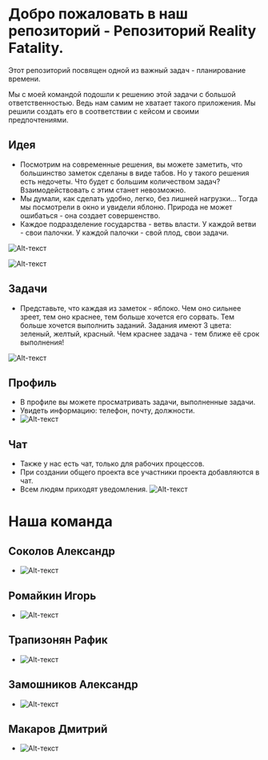 # Добро пожаловать  в наш репозиторий - Репозиторий Reality Fatality.

Этот репозиторий посвящен одной из важный задач - планирование времени.

Мы с моей командой подошли к решению этой задачи с большой ответственностью. Ведь нам самим не хватает такого приложения. Мы решили создать его в соответствии с кейсом и своими предпочтениями.

## Идея

* Посмотрим на современные решения, вы можете заметить, что большинство заметок сделаны в виде табов. Но у такого решения есть недочеты. Что будет с большим количеством задач? Взаимодействовать с этим станет невозможно. 
* Мы думали, как сделать удобно, легко, без лишней нагрузки... Тогда мы посмотрели в окно и увидели яблоню. Природа не может ошибаться - она создает совершенство. 
* Каждое подразделение государства - ветвь власти.  У каждой ветви - свои палочки. У каждой палочки - свой плод, свои задачи.


![Alt-текст](https://github.com/mentoster/digital_breakthrough/blob/master/assets/images/graf.png?raw=true)

![Alt-текст](https://github.com/mentoster/digital_breakthrough/blob/master/%D0%9E%20%D0%BF%D1%80%D0%BE%D0%B5%D0%BA%D1%82%D0%B5/screenshots/iphone.png?raw=true)


## Задачи 
* Представьте, что каждая из заметок - яблоко. Чем оно сильнее зреет, тем оно краснее, тем больше хочется его сорвать. Тем больше хочется выполнить заданий. 
Задания имеют 3 цвета: зеленый, желтый, красный.  Чем краснее задача - тем ближе её срок выполнения!


![Alt-текст](https://github.com/mentoster/digital_breakthrough/blob/master/%D0%9E%20%D0%BF%D1%80%D0%BE%D0%B5%D0%BA%D1%82%D0%B5/screenshots/unknown.png?raw=true)

## Профиль 
* В профиле вы можете  просматривать задачи, выполненные задачи.
* Увидеть информацию:  телефон, почту, должности.
* ![Alt-текст](https://github.com/mentoster/digital_breakthrough/blob/master/%D0%9E%20%D0%BF%D1%80%D0%BE%D0%B5%D0%BA%D1%82%D0%B5/screenshots/1.png?raw=true)

## Чат
* Также у нас есть чат, только для рабочих процессов. 
* При создании общего проекта все участники проекта добавляются в чат.
* Всем людям приходят уведомления. 
![Alt-текст](https://github.com/mentoster/digital_breakthrough/blob/master/%D0%9E%20%D0%BF%D1%80%D0%BE%D0%B5%D0%BA%D1%82%D0%B5/screenshots/notebooks.png?raw=true)

# Наша команда 
## Соколов Александр  
* ![Alt-текст](https://github.com/mentoster/digital_breakthrough/blob/master/%D0%9E%20%D0%BF%D1%80%D0%BE%D0%B5%D0%BA%D1%82%D0%B5/screenshots/%D0%90%D0%BB%D0%B5%D0%BA%D1%81%D0%B0%D0%BD%D0%B4%D0%BE%20%D0%A1%D0%BE%D0%BA%D0%BE%D0%BB%D0%BE%D0%B2.jpg?raw=true)
##  Ромайкин Игорь  
* ![Alt-текст](https://github.com/mentoster/digital_breakthrough/blob/master/%D0%9E%20%D0%BF%D1%80%D0%BE%D0%B5%D0%BA%D1%82%D0%B5/screenshots/%D0%98.%20%D0%A0%D0%BE%D0%BC%D0%B0%D0%B9%D0%BA%D0%B8%D0%BD%20.png?raw=true)
## Трапизонян Рафик 
* ![Alt-текст](https://github.com/mentoster/digital_breakthrough/blob/master/%D0%9E%20%D0%BF%D1%80%D0%BE%D0%B5%D0%BA%D1%82%D0%B5/screenshots/%D0%A0.%D0%A2%D1%80%D0%B0%D0%BF%D0%B8%D0%B7%D0%BE%D0%BD%D1%8F%D0%BD.png?raw=true)
## Замошников Александр  
* ![Alt-текст](https://github.com/mentoster/digital_breakthrough/blob/master/%D0%9E%20%D0%BF%D1%80%D0%BE%D0%B5%D0%BA%D1%82%D0%B5/screenshots/%D0%90.%D0%97%D0%B0%D0%BC%D0%BE%D1%88%D0%BD%D0%B8%D0%BA%D0%BE%D0%B2.jpg?raw=true)
## Макаров Дмитрий  
* ![Alt-текст](https://github.com/mentoster/digital_breakthrough/blob/master/%D0%9E%20%D0%BF%D1%80%D0%BE%D0%B5%D0%BA%D1%82%D0%B5/screenshots/%D0%9C%D0%B0%D0%BA%D0%B0%D1%80%D0%BE%D0%B2%20%D0%94%D0%BC%D0%B8%D1%82%D1%80%D0%B8%D0%B9.jpg?raw=true)
